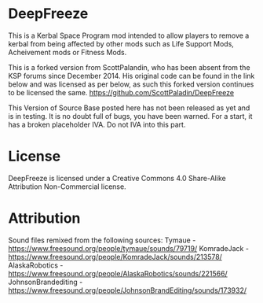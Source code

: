 DeepFreeze
==========

This is a Kerbal Space Program mod intended to allow players to remove a kerbal from being affected by other mods such as Life Support Mods, Acheivement mods or Fitness Mods.

This is a forked version from ScottPalandin, who has been absent from the KSP forums since December 2014.
His original code can be found in the link below and was licensed as per below, 
as such this forked version continues to be licensed the same.
https://github.com/ScottPaladin/DeepFreeze

This Version of Source Base posted here has not been released as yet and is in testing.
It is no doubt full of bugs, you have been warned.
For a start, it has a broken placeholder IVA. Do not IVA into this part.

License
==========
DeepFreeze is licensed under a Creative Commons 4.0 Share-Alike Attribution Non-Commercial license.

Attribution
==========
Sound files remixed from the following sources:
Tymaue - https://www.freesound.org/people/tymaue/sounds/79719/
KomradeJack - https://www.freesound.org/people/KomradeJack/sounds/213578/
AlaskaRobotics - https://www.freesound.org/people/AlaskaRobotics/sounds/221566/
JohnsonBrandediting - https://www.freesound.org/people/JohnsonBrandEditing/sounds/173932/